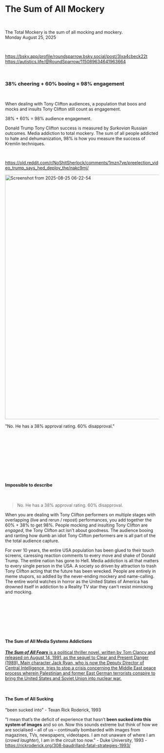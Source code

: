 # The Sum of All Mockery 

&nbsp;

The Total Mockery is the sum of all mocking and mockery.      
Monday August 25, 2025

&nbsp;

https://bsky.app/profile/roundsparrow.bsky.social/post/3lxa4cbeck22t    
https://autistics.life/@RoundSparrow/115089634641963664   

&nbsp;

### 38% cheering + 60% booing = 98% engagement

&nbsp;

When dealing with Tony Clifton audiences, a population that boos and mocks and insults Tony Clifton still count as engagement.

38% + 60% = 98% audience engagement.

Donald Trump Tony Clifton success is measured by *Surkovian* Russian outcomes. Media addiction to total mockery. The sum of all people addicted to hate and dehumanization, 98% is how you measure the success of Kremlin techniques.

&nbsp;

https://old.reddit.com/r/NoShitSherlock/comments/1mzn7ve/preelection_video_trump_says_hed_deploy_the/nakc9mj/

<img width="1226" height="798" alt="Screenshot from 2025-08-25 06-22-54" src="https://github.com/user-attachments/assets/bbb62dc3-b177-425b-bf8d-75be6b7e9d78" />

"No. He has a 38% approval rating. 60% disapproval."

&nbsp;

&nbsp;

&nbsp;

&nbsp;

&nbsp;

#### Impossible to describe

&nbsp;

> No. He has a 38% approval rating. 60% disapproval.

When you are dealing with Tony Clifton performers on multiple stages with overlapping (live and rerun / repost) performances, you add together the 60% + 38% to get 98%. People mocking and insulting Tony Clifton are *engaged*, the Tony Clifton act isn't about goodness. The audience booing and ranting how dumb an idiot Tony Clifton performers are is all part of the the total audience capture.

For over 10 years, the entire USA population has been glued to their touch screens, caressing reaction comments to every move and shake of Donald Trump. The entire nation has gone to Hell. Media addiction is all that matters to every single person in the USA. A society so driven by attraction to trash Tony Clifton acting that the future has been wrecked. People are entirely in meme stupors, so addled by the never-ending mockery and name-calling. The entire world watches in horror as the United States of America has drowned itself in addiction to a Reality TV star they can't resist mimicking and mocking.


&nbsp;

&nbsp;

&nbsp;

&nbsp;

#### The Sum of All Media Systems Addictions

[***The Sum of All Fears*** is a political thriller novel, written by Tom Clancy and released on August 14, 1991, as the sequel to Clear and Present Danger (1989). Main character Jack Ryan, who is now the Deputy Director of Central Intelligence, tries to stop a crisis concerning the Middle East peace process wherein Palestinian and former East German terrorists conspire to bring the United States and Soviet Union into nuclear war.](https://en.wikipedia.org/wiki/The_Sum_of_All_Fears)

&nbsp;

#### The Sum of All Sucking 

"been sucked into" - Texan Rick Roderick, 1993

"I mean that’s the deficit of experience that hasn’t **been sucked into this system of images** and so on. Now this sounds extreme but think of how we are socialised – all of us – continually bombarded with images from magazines, TVs, newspapers, videotapes. I am not unaware of where I am (*crowd laughter*), I am in the circuit too now." - Duke University, 1993 - https://rickroderick.org/308-baudrillard-fatal-strategies-1993/

